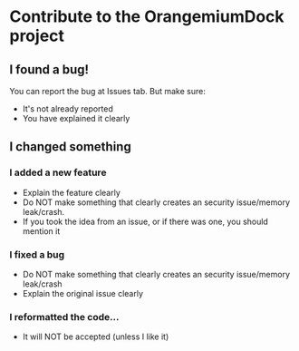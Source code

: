 # Contribute to the OrangemiumDock project
## I found a bug!
You can report the bug at Issues tab. But make sure:
* It's not already reported
* You have explained it clearly
## I changed something
### I added a new feature
* Explain the feature clearly
* Do NOT make something that clearly creates an security issue/memory leak/crash.
* If you took the idea from an issue, or if there was one, you should mention it
### I fixed a bug
* Do NOT make something that clearly creates an security issue/memory leak/crash
* Explain the original issue clearly
### I reformatted the code...
* It will NOT be accepted (unless I like it)

